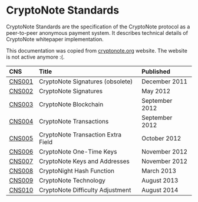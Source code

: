 # CryptoNote Standards
CryptoNote Standards are the specification of the CryptoNote protocol as a peer-to-peer anonymous payment system. It describes technical details of CryptoNote whitepaper implementation.

This documentation was copied from [cryptonote.org]() website.
The website is not active anymore :(.

| CNS                    | Title                              | Published      |
|:-----------------------|:-----------------------------------|:---------------|
| [CNS001](./cns001.txt) | CryptoNote Signatures (obsolete)   | December 2011  |
| [CNS002](./cns002.txt) | CryptoNote Signatures              | May 2012       |
| [CNS003](./cns003.txt) | CryptoNote Blockchain              | September 2012 |
| [CNS004](./cns004.txt) | CryptoNote Transactions            | September 2012 |
| [CNS005](./cns005.txt) | CryptoNote Transaction Extra Field | October 2012   |
| [CNS006](./cns006.txt) | CryptoNote One-Time Keys           | November 2012  |
| [CNS007](./cns007.txt) | CryptoNote Keys and Addresses      | November 2012  |
| [CNS008](./cns008.txt) | CryptoNight Hash Function          | March 2013     |
| [CNS009](./cns009.txt) | CryptoNote Technology              | August 2013    |
| [CNS010](./cns010.txt) | CryptoNote Difficulty Adjustment   | August 2014    |

